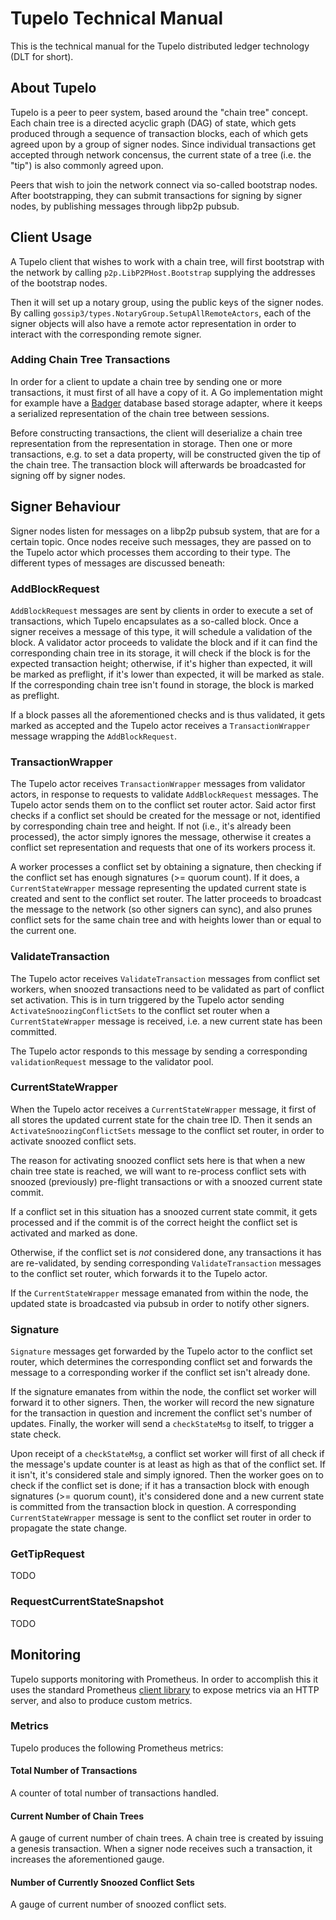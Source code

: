 # Tupelo Technical Manual
This is the technical manual for the Tupelo distributed ledger technology (DLT for short).

## About Tupelo
Tupelo is a peer to peer system, based around the "chain tree" concept. Each chain tree is
a directed acyclic graph (DAG) of state, which gets produced through a sequence of transaction
blocks, each of which gets agreed upon by a group of signer nodes. Since individual transactions
get accepted through network concensus, the current state of a tree (i.e. the "tip") is
also commonly agreed upon.

Peers that wish to join the network connect via so-called bootstrap nodes. After bootstrapping,
they can submit transactions for signing by signer nodes, by publishing messages through libp2p
pubsub.

## Client Usage
A Tupelo client that wishes to work with a chain tree, will first bootstrap with the network
by calling `p2p.LibP2PHost.Bootstrap` supplying the addresses of the bootstrap nodes.

Then it will set up a notary group, using the public keys of the signer nodes. By calling
`gossip3/types.NotaryGroup.SetupAllRemoteActors`, each of the signer objects will also have
a remote actor representation in order to interact with the corresponding remote signer.

### Adding Chain Tree Transactions
In order for a client to update a chain tree by sending one or more transactions, it must first
of all have a copy of it. A Go implementation might for example have a 
[Badger](https://github.com/dgraph-io/badger) database based storage adapter, where it keeps
a serialized representation of the chain tree between sessions.

Before constructing transactions, the client will deserialize a chain tree representation from
the representation in storage. Then one or more transactions, e.g. to set a data property, will be
constructed given the tip of the chain tree. The transaction block will afterwards be broadcasted
for signing off by signer nodes.

## Signer Behaviour
Signer nodes listen for messages on a libp2p pubsub system, that are for a certain topic.
Once nodes receive such messages, they are passed on to the Tupelo actor which processes
them according to their type. The different types of messages are discussed beneath:

### AddBlockRequest
`AddBlockRequest` messages are sent by clients in order to execute a set of transactions, 
which Tupelo encapsulates as a so-called block. Once a signer receives a message of this type,
it will schedule a validation of the block. A validator actor proceeds to validate the block
and if it can find the corresponding chain tree in its storage, it will check if the
block is for the expected transaction height; otherwise, if it's higher than expected,
it will be marked as preflight, if it's lower than expected, it will be marked as stale. If
the corresponding chain tree isn't found in storage, the block is marked as preflight.

If a block passes all the aforementioned checks and is thus validated, it gets marked as accepted
and the Tupelo actor receives a `TransactionWrapper` message wrapping the `AddBlockRequest`.

### TransactionWrapper
The Tupelo actor receives `TransactionWrapper` messages from validator actors, in response
to requests to validate `AddBlockRequest` messages. The Tupelo actor sends them on to
the conflict set router actor. Said actor first checks if a conflict set should be created for the 
message or not, identified by corresponding chain tree and height. If not (i.e., it's already been 
processed), the actor simply ignores the message, otherwise it creates a conflict set
representation and requests that one of its workers process it.

A worker processes a conflict set by obtaining a signature, then checking if the conflict set
has enough signatures (>= quorum count). If it does, a `CurrentStateWrapper` message representing
the updated current state is created and sent to the conflict set router. The latter
proceeds to broadcast the message to the network (so other signers can sync), and also
prunes conflict sets for the same chain tree and with heights lower than or equal to the 
current one.

### ValidateTransaction
The Tupelo actor receives `ValidateTransaction` messages from conflict set workers, when
snoozed transactions need to be validated as part of conflict set activation. This is in turn
triggered by the Tupelo actor sending `ActivateSnoozingConflictSets` to the conflict set
router when a `CurrentStateWrapper` message is received, i.e. a new current state has been
committed.

The Tupelo actor responds to this message by sending a corresponding `validationRequest` message
to the validator pool.

### CurrentStateWrapper
When the Tupelo actor receives a `CurrentStateWrapper` message, it first of all stores the
updated current state for the chain tree ID. Then it sends an `ActivateSnoozingConflictSets`
message to the conflict set router, in order to activate snoozed conflict sets.

The reason for activating snoozed conflict sets here is that when a new chain tree state
is reached, we will want to re-process conflict sets with snoozed (previously) pre-flight
transactions or with a snoozed current state commit.

If a conflict set in this situation has a snoozed current state commit, it gets processed
and if the commit is of the correct height the conflict set is activated and marked as done.

Otherwise, if the conflict set is _not_ considered done, any transactions it has are 
re-validated, by sending corresponding `ValidateTransaction` messages to the conflict set router,
which forwards it to the Tupelo actor.

If the `CurrentStateWrapper` message emanated from within the node, the updated state is
broadcasted via pubsub in order to notify other signers. 

### Signature
`Signature` messages get forwarded by the Tupelo actor to the conflict set router, which
determines the corresponding conflict set and forwards the message to a corresponding worker
if the conflict set isn't already done.

If the signature emanates from within the node, the conflict set worker will forward it to other
signers. Then, the worker will record the new signature for the transaction in question
and increment the conflict set's number of updates. Finally, the worker will send a
`checkStateMsg` to itself, to trigger a state check.

Upon receipt of a `checkStateMsg`, a conflict set worker will first of all check if the message's
update counter is at least as high as that of the conflict set. If it isn't, it's considered
stale and simply ignored. Then the worker goes on to check if the conflict set is done;
if it has a transaction block with enough signatures (>= quorum count), it's considered done and
a new current state is committed from the transaction block in question. A corresponding 
`CurrentStateWrapper` message is sent to the conflict set router in order to propagate the
state change.

### GetTipRequest
TODO

### RequestCurrentStateSnapshot
TODO

## Monitoring
Tupelo supports monitoring with Prometheus. In order to accomplish this it uses the standard
Prometheus [client library](https://github.com/prometheus/client_golang) to expose
metrics via an HTTP server, and also to produce custom metrics.

### Metrics
Tupelo produces the following Prometheus metrics:

#### Total Number of Transactions
A counter of total number of transactions handled.

#### Current Number of Chain Trees
A gauge of current number of chain trees. A chain tree is created by issuing a genesis
transaction. When a signer node receives such a transaction, it increases the aforementioned
gauge.

#### Number of Currently Snoozed Conflict Sets
A gauge of current number of snoozed conflict sets.
